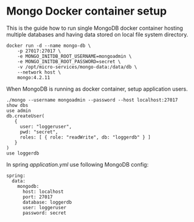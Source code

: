 # Mongo Docker container setup
This is the guide how to run single MongoDB docker container hosting
multiple databases and having data stored on local file system directory.
```
docker run -d --name mongo-db \
    -p 27017:27017 \
    -e MONGO_INITDB_ROOT_USERNAME=mongoadmin \
    -e MONGO_INITDB_ROOT_PASSWORD=secret \
    -v /opt/micro-services/mongo-data:/data/db \
    --network host \
    mongo:4.2.11
```
When MongoDB is running as docker container, setup application users.
```
./mongo --username mongoadmin --password --host localhost:27017
show dbs
use admin
db.createUser(
   {
     user: "loggeruser",
     pwd: "secret",
     roles: [ { role: "readWrite", db: "loggerdb" } ]
   }
)
use loggerdb
```
In spring *application.yml* use following MongoDB config:
```
spring:
  data:
    mongodb:
      host: localhost
      port: 27017
      database: loggerdb
      user: loggeruser
      password: secret
```
